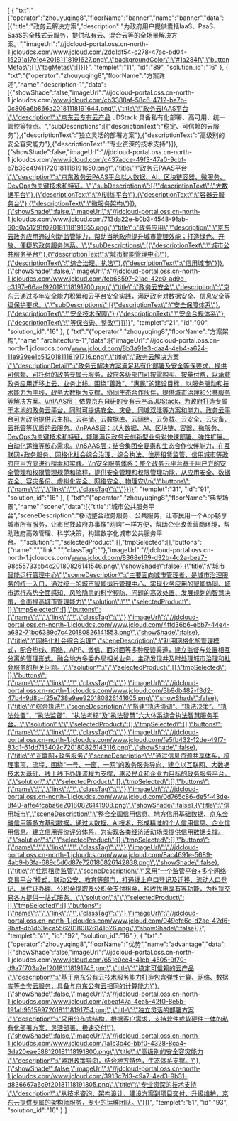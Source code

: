 [
	{
		"txt":"{\"operator\":\"zhouyuqing8\",\"floorName\":\"banner\",\"name\":\"banner\",\"data\":[{\"title\":\"政务云解决方案\",\"description\":\"为政府用户提供囊括IaaS、PaaS、SaaS的全栈式云服务，提供私有云、混合云等的全场景解决方案。\",\"imageUrl\":\"//jdcloud-portal.oss.cn-north-1.jcloudcs.com/www.jcloud.com/2dc1df54-c278-47ac-bd04-15291a17e1e420181118191627.png\",\"backgroundColor\":\"#1a284f\",\"buttonMetas\":[],\"tagMetas\":[]}]}",
		"templet":"11",
		"id":"89",
		"solution_id":"16"
	},
	{
		"txt":"{\"operator\":\"zhouyuqing8\",\"floorName\":\"方案详述\",\"name\":\"description-1\",\"data\":[{\"showShade\":false,\"imageUrl\":\"//jdcloud-portal.oss.cn-north-1.jcloudcs.com/www.jcloud.com/cb3388af-58c6-4712-ba7b-0c806a6b866a20181118191644.png\",\"title\":\"政务云IAAS平台\",\"description\":\"京东云专有云产品 JDStack 具备私有化部署、高可用、统一管控等特点。\",\"subDescriptions\":[{\"descriptionText\":\"稳定、可信赖的云服务\"},{\"descriptionText\":\"独立灵活的部署方案\"},{\"descriptionText\":\"高级别的安全容灾能力\"},{\"descriptionText\":\"专业资深的技术支持\"}]},{\"showShade\":false,\"imageUrl\":\"//jdcloud-portal.oss.cn-north-1.jcloudcs.com/www.jcloud.com/c437adce-49f3-47a0-9cbf-e7b36c49411720181118191650.png\",\"title\":\"政务云PAAS平台\",\"description\":\"京东政务云PAAS平台以大数据、AI、区块链容器、微服务、DevOps为关键技术和特征。\",\"subDescriptions\":[{\"descriptionText\":\"大数据平台\"},{\"descriptionText\":\"AI训练平台\"},{\"descriptionText\":\"容器云服务台\"},{\"descriptionText\":\"微服务架构\"}]},{\"showShade\":false,\"imageUrl\":\"//jdcloud-portal.oss.cn-north-1.jcloudcs.com/www.jcloud.com/713da22e-b0b3-4548-91ab-60d0a51291f020181118191655.png\",\"title\":\"政务应用\",\"description\":\"京东云政务应用通过创新监管能力，帮助当地政府提升城市管理效能；打造绿色、开放、便捷的政务服务体系。\",\"subDescriptions\":[{\"descriptionText\":\"城市公共服务平台\"},{\"descriptionText\":\"城市智能管理中心\"},{\"descriptionText\":\"综合治理、执法\"},{\"descriptionText\":\"信用城市\"}]},{\"showShade\":false,\"imageUrl\":\"//jdcloud-portal.oss.cn-north-1.jcloudcs.com/www.jcloud.com/fcb68597-21ac-42e0-ad9d-c3197e66aef920181118191700.png\",\"title\":\"政务云安全\",\"description\":\"京东云通过多年安全能力积累和云平台安全实践，满足政府对数据安全、信息安全等级保护要求。\",\"subDescriptions\":[{\"descriptionText\":\"安全保障体系\"},{\"descriptionText\":\"安全技术保障\"},{\"descriptionText\":\"安全合规体系\"},{\"descriptionText\":\"等保咨询、整改\"}]}]}",
		"templet":"21",
		"id":"90",
		"solution_id":"16"
	},
	{
		"txt":"{\"operator\":\"zhouyuqing8\",\"floorName\":\"方案架构\",\"name\":\"architecture-1\",\"data\":[{\"imageUrl\":\"//jdcloud-portal.oss.cn-north-1.jcloudcs.com/www.jcloud.com/8b3a91e3-daa4-4eb4-a624-11e929ee1b5120181118191716.png\",\"title\":\"政务云解决方案\",\"descriptionDetail\":\"政务云解决方案满足私有化部署及安全等保要求，提供可信赖、可托付的政务专属云服务，政府各级部门可按需购买、按量付费，以承载政务应用迁移上云、业务上线。围绕“善政”、“惠民”的建设目标，以服务驱动和技术能力为主线，政务大数据为支撑，协同生态合作伙伴，提供城市治理和公共服务等解决方案。\\nIAAS层：依靠京东自研的专有云产品JDStack，为政府打造专属于本地的政务云平台，同时可提供安全、灾备、同城双活等方案和能力。政务云平台可为政府提供云主机、云存储、云数据库、云网络、云负载、云安全、云灾备、云托管等优质的云服务。\\nPAAS层：以大数据、AI、区块链、容器、微服务、DevOps为关键技术和特征，能够满足政务云创新型业务对快速部署、弹性扩展、自动化运维等核心需求。\\nSAAS层：结合集团全要素和生态合作伙伴能力，在互联网+政务服务、网格化社会综合治理、综合执法、住房租赁监管、信用城市等政府应用方向进行探索和实践。\\n安全服务体系：整个政务云平台基于用户方的安全管理和权限管理规范和流程，提供安全管理和权限管理功能，从应用安全、数据安全、容灾备份、虚拟化安全、网络安全、物理安\\n\",\"buttons\":{\"name\":\"\",\"link\":\"\",\"classTag\":\"\"}}]}",
		"templet":"31",
		"id":"91",
		"solution_id":"16"
	},
	{
		"txt":"{\"operator\":\"zhouyuqing8\",\"floorName\":\"典型场景\",\"name\":\"scene\",\"data\":[{\"title\":\"城市公共服务平台\",\"sceneDescription\":\"移动整合政务服务、公共服务，让市民用一个App畅享城市所有服务，让市民找政府办事像“网购”一样方便，帮助企业改善营商环境，帮助政府高效管理、科学决策，构建数字化城市公共服务平台。\",\"solution\":\"\",\"selectedProduct\":[],\"tmpSelected\":[],\"buttons\":{\"name\":\"\",\"link\":\"\",\"classTag\":\"\"},\"imageUrl\":\"//jdcloud-portal.oss.cn-north-1.jcloudcs.com/www.jcloud.com/8368e169-d32b-4c2a-bea7-98c55733bb4c20180826141546.png\",\"showShade\":false},{\"title\":\"城市智能运行管理中心\",\"sceneDescription\":\"主要面向城市管理者，是城市治理服务的统一入口，通过统一的城市智能运行管理中心，实现业务应用的智能协同、城市运行态势全面感知、风险隐患的科学预防、问题的高效处置、发展规划的智慧决策，全面提高城市管理能力\",\"solution\":\"\",\"selectedProduct\":[],\"tmpSelected\":[],\"buttons\":{\"name\":\"\",\"link\":\"\",\"classTag\":\"\"},\"imageUrl\":\"//jdcloud-portal.oss.cn-north-1.jcloudcs.com/www.jcloud.com/4ffd36b6-ebb7-44e4-a682-71bc6389c7c420180826141553.png\",\"showShade\":false},{\"title\":\"网格化社会综合治理\",\"sceneDescription\":\"利用网格化的管理模式，配合热线、网络、APP、微信、面对面等多种反馈渠道，建立监督与处置相互分离的管理形式。融合地方多委办局相关业务，主动发现并及时处理城市治理和社会服务的相关问题。\",\"solution\":\"\",\"selectedProduct\":[],\"tmpSelected\":[],\"buttons\":{\"name\":\"\",\"link\":\"\",\"classTag\":\"\"},\"imageUrl\":\"//jdcloud-portal.oss.cn-north-1.jcloudcs.com/www.jcloud.com/3b9db482-f3d2-47b4-9d8b-f25e738e9ee920180826141605.png\",\"showShade\":false},{\"title\":\"综合执法\",\"sceneDescription\":\"搭建“执法协调”、“执法决策”、“执法处置”、“执法监督”、“执法考核”及“执法智慧”六大体系综合执法智慧服务平台。\",\"solution\":\"\",\"selectedProduct\":[],\"tmpSelected\":[],\"buttons\":{\"name\":\"\",\"link\":\"\",\"classTag\":\"\"},\"imageUrl\":\"//jdcloud-portal.oss.cn-north-1.jcloudcs.com/www.jcloud.com/fe5fb432-12de-49f7-83d1-61dd713402c720180826143116.png\",\"showShade\":false},{\"title\":\"互联网+政务服务\",\"sceneDescription\":\"通过信息资源共享体系，梳理事项、流程，围绕“一号、一窗、一网”的政务服务导向，建立以互联网、大数据技术为基础、线上线下办理流程为支撑，惠及民众和企业为目标的政务服务平台。\",\"solution\":\"\",\"selectedProduct\":[],\"tmpSelected\":[],\"buttons\":{\"name\":\"\",\"link\":\"\",\"classTag\":\"\"},\"imageUrl\":\"//jdcloud-portal.oss.cn-north-1.jcloudcs.com/www.jcloud.com/0d765c86-de5f-43de-8f40-affe4fcaba6e20180826141908.png\",\"showShade\":false},{\"title\":\"信用城市\",\"sceneDescription\":\"整合全国信用信息、地方信用基础数据、京东金融信用等多方基础数据。通过大数据、AI技术，形成精准的个人信用信息、企业信用信息。建立信用评价评分体系，为实现各类经济活动场景提供信用数据支撑。\",\"solution\":\"\",\"selectedProduct\":[],\"tmpSelected\":[],\"buttons\":{\"name\":\"\",\"link\":\"\",\"classTag\":\"\"},\"imageUrl\":\"//jdcloud-portal.oss.cn-north-1.jcloudcs.com/www.jcloud.com/8ac4691e-5689-4ab9-b3fa-689c5d6d87e720180826142838.png\",\"showShade\":false},{\"title\":\"住房租赁监管\",\"sceneDescription\":\"采用“一个监管平台+多个网络交易平台”模式，联动公安、教育等部门，打通线上户口登记及迁移、流动人口登记、居住证办理、公积金提取及公积金支付租金、税收优惠享有等功能，为租赁交易各方提供一站式服务。\",\"solution\":\"\",\"selectedProduct\":[],\"tmpSelected\":[],\"buttons\":{\"name\":\"\",\"link\":\"\",\"classTag\":\"\"},\"imageUrl\":\"//jdcloud-portal.oss.cn-north-1.jcloudcs.com/www.jcloud.com/049efc6e-d2ae-42d6-9baf-db1d53eca55620180826141626.png\",\"showShade\":false}]}",
		"templet":"41",
		"id":"92",
		"solution_id":"16"
	},
	{
		"txt":"{\"operator\":\"zhouyuqing8\",\"floorName\":\"优势\",\"name\":\"advantage\",\"data\":[{\"showShade\":false,\"imageUrl\":\"//jdcloud-portal.oss.cn-north-1.jcloudcs.com/www.jcloud.com/651e0ce4-41eb-4505-9f70-d9a7f703a2ef20181118191745.png\",\"title\":\"稳定可信赖的云产品\",\"description\":\"基于京东公有云技术服务能力打造包含弹性计算、网络、数据库等全套云服务，具备与京东公有云相同的计算能力\"},{\"showShade\":false,\"imageUrl\":\"//jdcloud-portal.oss.cn-north-1.jcloudcs.com/www.jcloud.com/cbeaf47a-4ea5-42f0-8e5b-191ab951599720181118191754.png\",\"title\":\"独立灵活的部署方案\",\"description\":\"采用分布式结构，根据客户需求，支持软件或软硬件一体的私有化部署方案，灵活部署，极速交付\"},{\"showShade\":false,\"imageUrl\":\"//jdcloud-portal.oss.cn-north-1.jcloudcs.com/www.jcloud.com/1a1c3c4c-bbf0-4328-8ca4-3da20eae588120181118191800.png\",\"title\":\"高级别的安全容灾能力\",\"description\":\"紧跟政策导向，结合地方特色，生态体系支撑。\"},{\"showShade\":false,\"imageUrl\":\"//jdcloud-portal.oss.cn-north-1.jcloudcs.com/www.jcloud.com/3913c7d3-c9a7-4ed3-9b31-d836667a6c9f20181118191805.png\",\"title\":\"专业资深的技术支持\",\"description\":\"从技术咨询、架构设计、建设方案到项目交付、升级维护，京东云提供专属的架构师服务，专业的运维团队。\"}]}",
		"templet":"51",
		"id":"93",
		"solution_id":"16"
	}
]